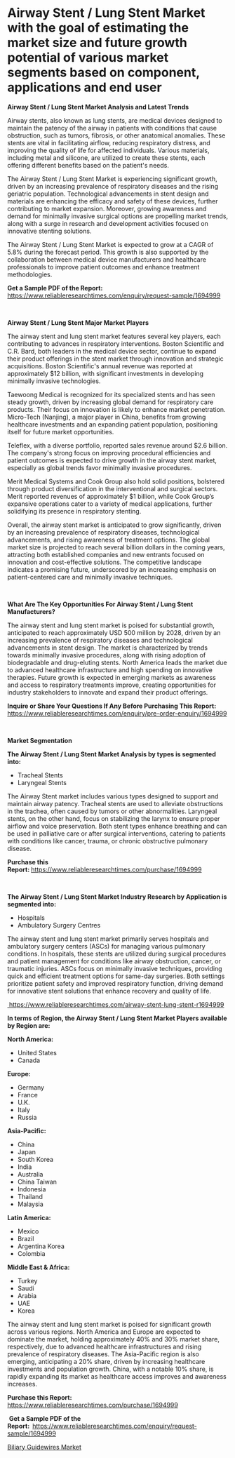 <p><h1>Airway Stent / Lung Stent Market with the goal of estimating the market size and future growth potential of various market segments based on component, applications and end user</h1></p><p><strong>Airway Stent / Lung Stent Market Analysis and Latest Trends</strong></p>
<p><p>Airway stents, also known as lung stents, are medical devices designed to maintain the patency of the airway in patients with conditions that cause obstruction, such as tumors, fibrosis, or other anatomical anomalies. These stents are vital in facilitating airflow, reducing respiratory distress, and improving the quality of life for affected individuals. Various materials, including metal and silicone, are utilized to create these stents, each offering different benefits based on the patient's needs.</p><p>The Airway Stent / Lung Stent Market is experiencing significant growth, driven by an increasing prevalence of respiratory diseases and the rising geriatric population. Technological advancements in stent design and materials are enhancing the efficacy and safety of these devices, further contributing to market expansion. Moreover, growing awareness and demand for minimally invasive surgical options are propelling market trends, along with a surge in research and development activities focused on innovative stenting solutions.</p><p>The Airway Stent / Lung Stent Market is expected to grow at a CAGR of 5.8% during the forecast period. This growth is also supported by the collaboration between medical device manufacturers and healthcare professionals to improve patient outcomes and enhance treatment methodologies.</p></p>
<p><strong>Get a Sample PDF of the Report:&nbsp;</strong> <a href="https://www.reliableresearchtimes.com/enquiry/request-sample/1694999?utm_campaign=3060&utm_medium=2&utm_source=Github&utm_content=ia&utm_term=25032025&utm_id=airway-stent-lung-stent">https://www.reliableresearchtimes.com/enquiry/request-sample/1694999</a></p>
<p>&nbsp;</p>
<p><strong>Airway Stent / Lung Stent Major Market Players</strong></p>
<p><p>The airway stent and lung stent market features several key players, each contributing to advances in respiratory interventions. Boston Scientific and C.R. Bard, both leaders in the medical device sector, continue to expand their product offerings in the stent market through innovation and strategic acquisitions. Boston Scientific's annual revenue was reported at approximately $12 billion, with significant investments in developing minimally invasive technologies.</p><p>Taewoong Medical is recognized for its specialized stents and has seen steady growth, driven by increasing global demand for respiratory care products. Their focus on innovation is likely to enhance market penetration. Micro-Tech (Nanjing), a major player in China, benefits from growing healthcare investments and an expanding patient population, positioning itself for future market opportunities.</p><p>Teleflex, with a diverse portfolio, reported sales revenue around $2.6 billion. The company's strong focus on improving procedural efficiencies and patient outcomes is expected to drive growth in the airway stent market, especially as global trends favor minimally invasive procedures.</p><p>Merit Medical Systems and Cook Group also hold solid positions, bolstered through product diversification in the interventional and surgical sectors. Merit reported revenues of approximately $1 billion, while Cook Group’s expansive operations cater to a variety of medical applications, further solidifying its presence in respiratory stenting.</p><p>Overall, the airway stent market is anticipated to grow significantly, driven by an increasing prevalence of respiratory diseases, technological advancements, and rising awareness of treatment options. The global market size is projected to reach several billion dollars in the coming years, attracting both established companies and new entrants focused on innovation and cost-effective solutions. The competitive landscape indicates a promising future, underscored by an increasing emphasis on patient-centered care and minimally invasive techniques.</p></p>
<p>&nbsp;</p>
<p><strong>What Are The Key Opportunities For Airway Stent / Lung Stent Manufacturers?</strong></p>
<p><p>The airway stent and lung stent market is poised for substantial growth, anticipated to reach approximately USD 500 million by 2028, driven by an increasing prevalence of respiratory diseases and technological advancements in stent design. The market is characterized by trends towards minimally invasive procedures, along with rising adoption of biodegradable and drug-eluting stents. North America leads the market due to advanced healthcare infrastructure and high spending on innovative therapies. Future growth is expected in emerging markets as awareness and access to respiratory treatments improve, creating opportunities for industry stakeholders to innovate and expand their product offerings.</p></p>
<p><strong>Inquire or Share Your Questions If Any Before Purchasing This Report:</strong> <a href="https://www.reliableresearchtimes.com/enquiry/pre-order-enquiry/1694999?utm_campaign=3060&utm_medium=2&utm_source=Github&utm_content=ia&utm_term=25032025&utm_id=airway-stent-lung-stent">https://www.reliableresearchtimes.com/enquiry/pre-order-enquiry/1694999</a></p>
<p>&nbsp;</p>
<p><strong>Market Segmentation</strong></p>
<p><strong>The Airway Stent / Lung Stent Market Analysis by types is segmented into:</strong></p>
<p><ul><li>Tracheal Stents</li><li>Laryngeal Stents</li></ul></p>
<p><p>The Airway Stent market includes various types designed to support and maintain airway patency. Tracheal stents are used to alleviate obstructions in the trachea, often caused by tumors or other abnormalities. Laryngeal stents, on the other hand, focus on stabilizing the larynx to ensure proper airflow and voice preservation. Both stent types enhance breathing and can be used in palliative care or after surgical interventions, catering to patients with conditions like cancer, trauma, or chronic obstructive pulmonary disease.</p></p>
<p><strong>Purchase this Report:&nbsp;</strong><a href="https://www.reliableresearchtimes.com/purchase/1694999?utm_campaign=3060&utm_medium=2&utm_source=Github&utm_content=ia&utm_term=25032025&utm_id=airway-stent-lung-stent">https://www.reliableresearchtimes.com/purchase/1694999</a></p>
<p>&nbsp;</p>
<p><strong>The Airway Stent / Lung Stent Market Industry Research by Application is segmented into:</strong></p>
<p><ul><li>Hospitals</li><li>Ambulatory Surgery Centres</li></ul></p>
<p><p>The airway stent and lung stent market primarily serves hospitals and ambulatory surgery centers (ASCs) for managing various pulmonary conditions. In hospitals, these stents are utilized during surgical procedures and patient management for conditions like airway obstruction, cancer, or traumatic injuries. ASCs focus on minimally invasive techniques, providing quick and efficient treatment options for same-day surgeries. Both settings prioritize patient safety and improved respiratory function, driving demand for innovative stent solutions that enhance recovery and quality of life.</p></p>
<p><a href="https://www.reliableresearchtimes.com/airway-stent-lung-stent-r1694999?utm_campaign=3060&utm_medium=2&utm_source=Github&utm_content=ia&utm_term=25032025&utm_id=airway-stent-lung-stent">&nbsp;https://www.reliableresearchtimes.com/airway-stent-lung-stent-r1694999</a></p>
<p><strong>In terms of Region, the Airway Stent / Lung Stent Market Players available by Region are:</strong></p>
<p>
    <p> <strong> North America: </strong>
        <ul>
            <li>United States</li>
            <li>Canada</li>
        </ul>
        </p> 
    <p> <strong> Europe: </strong>
        <ul>
            <li>Germany</li>
            <li>France</li>
            <li>U.K.</li>
            <li>Italy</li>
            <li>Russia</li>
        </ul>
        </p> 
    <p> <strong> Asia-Pacific: </strong>
        <ul>
            <li>China</li>
            <li>Japan</li>
            <li>South Korea</li>
            <li>India</li>
            <li>Australia</li>
            <li>China Taiwan</li>
            <li>Indonesia</li>
            <li>Thailand</li>
            <li>Malaysia</li>
        </ul>
        </p> 
    <p> <strong> Latin America: </strong>
        <ul>
            <li>Mexico</li>
            <li>Brazil</li>
            <li>Argentina Korea</li>
            <li>Colombia</li>
        </ul>
        </p> 
    <p> <strong> Middle East & Africa: </strong>
        <ul>
            <li>Turkey</li>
            <li>Saudi</li>
            <li>Arabia</li>
            <li>UAE</li>
            <li>Korea</li>
        </ul>
    </p>
    </p>
<p><p>The airway stent and lung stent market is poised for significant growth across various regions. North America and Europe are expected to dominate the market, holding approximately 40% and 30% market share, respectively, due to advanced healthcare infrastructures and rising prevalence of respiratory diseases. The Asia-Pacific region is also emerging, anticipating a 20% share, driven by increasing healthcare investments and population growth. China, with a notable 10% share, is rapidly expanding its market as healthcare access improves and awareness increases.</p></p>
<p><strong>Purchase this Report: </strong><a href="https://www.reliableresearchtimes.com/purchase/1694999?utm_campaign=3060&utm_medium=2&utm_source=Github&utm_content=ia&utm_term=25032025&utm_id=airway-stent-lung-stent">https://www.reliableresearchtimes.com/purchase/1694999</a></p>
<p>&nbsp;<strong>Get a Sample PDF of the Report:&nbsp;&nbsp;</strong><a href="https://www.reliableresearchtimes.com/enquiry/request-sample/1694999?utm_campaign=3060&utm_medium=2&utm_source=Github&utm_content=ia&utm_term=25032025&utm_id=airway-stent-lung-stent">https://www.reliableresearchtimes.com/enquiry/request-sample/1694999</a></p>
<p><strong></strong></p>
<p><p><a href="https://github.com/zurubting/Market-Research-Report-List-1/blob/main/biliary-guidewires-market.md?utm_campaign=3060&utm_medium=2&utm_source=Github&utm_content=ia&utm_term=25032025&utm_id=airway-stent-lung-stent">Biliary Guidewires Market</a></p></p>